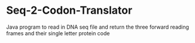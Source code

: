 # Seq-2-Codon-Translator
Java program to read in DNA seq file and return the three forward reading frames and their single letter protein code
